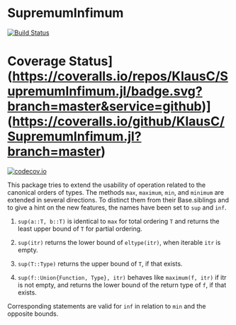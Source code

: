 # SupremumInfimum

[![Build Status](https://travis-ci.org/KlausC/SupremumInfimum.jl.svg?branch=master)](https://travis-ci.org/KlausC/SupremumInfimum.jl)

# Coverage Status](https://coveralls.io/repos/KlausC/SupremumInfimum.jl/badge.svg?branch=master&service=github)](https://coveralls.io/github/KlausC/SupremumInfimum.jl?branch=master)

[![codecov.io](http://codecov.io/github/KlausC/SupremumInfimum.jl/coverage.svg?branch=master)](http://codecov.io/github/KlausC/SupremumInfimum.jl?branch=master)

This package tries to extend the usability of operation related to the canonical orders of types.
The methods `max`, `maximum`, `min`, and `minimum` are extended in several directions.
To distinct them from their Base.siblings and to give a hint on the new features, the names have been set to `sup` and `inf`.

1. `sup(a::T, b::T)` is identical to `max` for total ordering `T` and returns the least upper bound of `T` for partial ordering.

2. `sup(itr)` returns the lower bound of `eltype(itr)`, when iterable `itr` is empty.

3. `sup(T::Type)` returns the upper bound of `T`, if that exists.

4. `sup(f::Union{Function, Type}, itr)` behaves like `maximum(f, itr)` if itr is not empty, and returns the lower bound of the return type of `f`, if that exists.  

Corresponding statements are valid for `inf` in relation to `min` and the opposite bounds.




